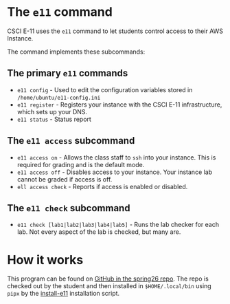 # The `e11` command
CSCI E-11 uses the `e11` command to let students control access to their AWS Instance.

The command implements these subcommands:

## The primary `e11` commands
* `e11 config` - Used to edit the configuration variables stored in `/home/ubuntu/e11-config.ini`
* `e11 register` - Registers your instance with the CSCI E-11 infrastructure, which sets up your DNS.
* `e11 status` - Status report

## The `e11 access` subcommand
* `e11 access on` - Allows the class staff to `ssh` into your instance. This is required for grading and is the default mode.
* `e11 access off` - Disables access to your instance. Your instance lab cannot be graded if access is off.
* `ell access check` - Reports if access is enabled or disabled.

## The `e11 check` subcommand
* `e11 check [lab1|lab2|lab3|lab4|lab5]` - Runs the lab checker for each lab. Not every aspect of the lab is checked, but many are.

# How it works
This program can be found on [GitHub in the spring26 repo](https://github.com/Harvard-CSCI-E-11/spring26/tree/main/etc/e11). The repo is checked out by the student and then installed in `$HOME/.local/bin` using `pipx` by the [install-e11](https://github.com/Harvard-CSCI-E-11/spring26/blob/main/etc/install-e11) installation script.
